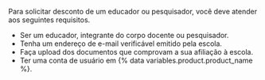 Para solicitar desconto de um educador ou pesquisador, você deve atender aos seguintes requisitos.

- Ser um educador, integrante do corpo docente ou pesquisador.
- Tenha um endereço de e-mail verificável emitido pela escola.
- Faça upload dos documentos que comprovam a sua afiliação à escola.
- Ter uma conta de usuário em {% data variables.product.product_name %}.
